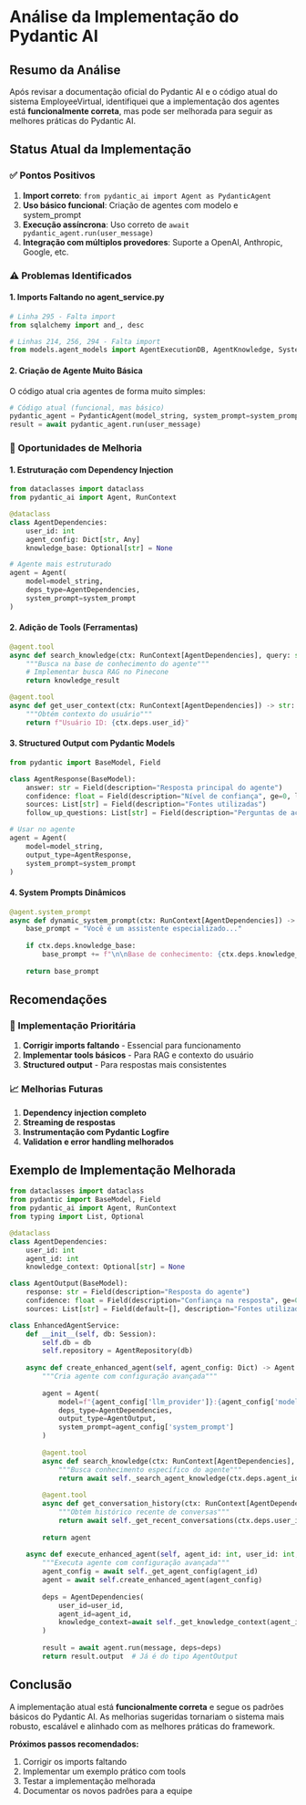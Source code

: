 # Análise da Implementação do Pydantic AI

## Resumo da Análise

Após revisar a documentação oficial do Pydantic AI e o código atual do sistema EmployeeVirtual, identifiquei que a implementação dos agentes está **funcionalmente correta**, mas pode ser melhorada para seguir as melhores práticas do Pydantic AI.

## Status Atual da Implementação

### ✅ Pontos Positivos
1. **Import correto**: `from pydantic_ai import Agent as PydanticAgent`
2. **Uso básico funcional**: Criação de agentes com modelo e system_prompt
3. **Execução assíncrona**: Uso correto de `await pydantic_agent.run(user_message)`
4. **Integração com múltiplos provedores**: Suporte a OpenAI, Anthropic, Google, etc.

### ⚠️ Problemas Identificados

#### 1. **Imports Faltando no agent_service.py**
```python
# Linha 295 - Falta import
from sqlalchemy import and_, desc

# Linhas 214, 256, 294 - Falta import
from models.agent_models import AgentExecutionDB, AgentKnowledge, SystemAgent
```

#### 2. **Criação de Agente Muito Básica**
O código atual cria agentes de forma muito simples:
```python
# Código atual (funcional, mas básico)
pydantic_agent = PydanticAgent(model_string, system_prompt=system_prompt)
result = await pydantic_agent.run(user_message)
```

### 🔧 Oportunidades de Melhoria

#### 1. **Estruturação com Dependency Injection**
```python
from dataclasses import dataclass
from pydantic_ai import Agent, RunContext

@dataclass
class AgentDependencies:
    user_id: int
    agent_config: Dict[str, Any]
    knowledge_base: Optional[str] = None

# Agente mais estruturado
agent = Agent(
    model=model_string,
    deps_type=AgentDependencies,
    system_prompt=system_prompt
)
```

#### 2. **Adição de Tools (Ferramentas)**
```python
@agent.tool
async def search_knowledge(ctx: RunContext[AgentDependencies], query: str) -> str:
    """Busca na base de conhecimento do agente"""
    # Implementar busca RAG no Pinecone
    return knowledge_result

@agent.tool
async def get_user_context(ctx: RunContext[AgentDependencies]) -> str:
    """Obtém contexto do usuário"""
    return f"Usuário ID: {ctx.deps.user_id}"
```

#### 3. **Structured Output com Pydantic Models**
```python
from pydantic import BaseModel, Field

class AgentResponse(BaseModel):
    answer: str = Field(description="Resposta principal do agente")
    confidence: float = Field(description="Nível de confiança", ge=0, le=1)
    sources: List[str] = Field(description="Fontes utilizadas")
    follow_up_questions: List[str] = Field(description="Perguntas de acompanhamento")

# Usar no agente
agent = Agent(
    model=model_string,
    output_type=AgentResponse,
    system_prompt=system_prompt
)
```

#### 4. **System Prompts Dinâmicos**
```python
@agent.system_prompt
async def dynamic_system_prompt(ctx: RunContext[AgentDependencies]) -> str:
    base_prompt = "Você é um assistente especializado..."
    
    if ctx.deps.knowledge_base:
        base_prompt += f"\n\nBase de conhecimento: {ctx.deps.knowledge_base}"
    
    return base_prompt
```

## Recomendações

### 🚀 Implementação Prioritária

1. **Corrigir imports faltando** - Essencial para funcionamento
2. **Implementar tools básicos** - Para RAG e contexto do usuário  
3. **Structured output** - Para respostas mais consistentes

### 📈 Melhorias Futuras

1. **Dependency injection completo**
2. **Streaming de respostas**
3. **Instrumentação com Pydantic Logfire**
4. **Validation e error handling melhorados**

## Exemplo de Implementação Melhorada

```python
from dataclasses import dataclass
from pydantic import BaseModel, Field
from pydantic_ai import Agent, RunContext
from typing import List, Optional

@dataclass
class AgentDependencies:
    user_id: int
    agent_id: int
    knowledge_context: Optional[str] = None

class AgentOutput(BaseModel):
    response: str = Field(description="Resposta do agente")
    confidence: float = Field(description="Confiança na resposta", ge=0, le=1)
    sources: List[str] = Field(default=[], description="Fontes utilizadas")

class EnhancedAgentService:
    def __init__(self, db: Session):
        self.db = db
        self.repository = AgentRepository(db)
    
    async def create_enhanced_agent(self, agent_config: Dict) -> Agent:
        """Cria agente com configuração avançada"""
        
        agent = Agent(
            model=f"{agent_config['llm_provider']}:{agent_config['model']}",
            deps_type=AgentDependencies,
            output_type=AgentOutput,
            system_prompt=agent_config['system_prompt']
        )
        
        @agent.tool
        async def search_knowledge(ctx: RunContext[AgentDependencies], query: str) -> str:
            """Busca conhecimento específico do agente"""
            return await self._search_agent_knowledge(ctx.deps.agent_id, query)
        
        @agent.tool  
        async def get_conversation_history(ctx: RunContext[AgentDependencies]) -> str:
            """Obtém histórico recente de conversas"""
            return await self._get_recent_conversations(ctx.deps.user_id, ctx.deps.agent_id)
        
        return agent
    
    async def execute_enhanced_agent(self, agent_id: int, user_id: int, message: str) -> AgentOutput:
        """Executa agente com configuração avançada"""
        agent_config = await self._get_agent_config(agent_id)
        agent = await self.create_enhanced_agent(agent_config)
        
        deps = AgentDependencies(
            user_id=user_id,
            agent_id=agent_id,
            knowledge_context=await self._get_knowledge_context(agent_id)
        )
        
        result = await agent.run(message, deps=deps)
        return result.output  # Já é do tipo AgentOutput
```

## Conclusão

A implementação atual está **funcionalmente correta** e segue os padrões básicos do Pydantic AI. As melhorias sugeridas tornariam o sistema mais robusto, escalável e alinhado com as melhores práticas do framework.

**Próximos passos recomendados:**
1. Corrigir os imports faltando
2. Implementar um exemplo prático com tools
3. Testar a implementação melhorada
4. Documentar os novos padrões para a equipe
